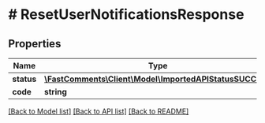 # # ResetUserNotificationsResponse

## Properties

Name | Type | Description | Notes
------------ | ------------- | ------------- | -------------
**status** | [**\FastComments\Client\Model\ImportedAPIStatusSUCCESS**](ImportedAPIStatusSUCCESS.md) |  |
**code** | **string** |  | [optional]

[[Back to Model list]](../../README.md#models) [[Back to API list]](../../README.md#endpoints) [[Back to README]](../../README.md)
